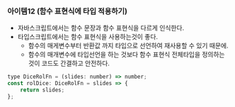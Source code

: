### 아이템12 (함수 표현식에 타입 적용하기)

-   자바스크립트에서는 함수 문장과 함수 표현식을 다르게 인식한다.
-   타입스크립트에서는 함수 표현식을 사용하는것이 좋다.
    -   함수의 매게변수부터 반환값 까지 타입으로 선언하여 재사용할 수 있기 때문에.
    -   함수의 매개변수에 타입선언을 하는 것보다 함수 표현식 전체타입을 정의하는것이 코드도 간결하고 안전하다.

```javascript
type DiceRolFn = (slides: number) => number;
const rolDice: DiceRolFn = slides => {
    return slides;
};
```
